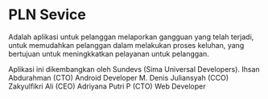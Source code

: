 # PLN Sevice 
Adalah aplikasi untuk pelanggan melaporkan gangguan yang telah terjadi, untuk memudahkan pelanggan dalam melakukan proses keluhan, yang bertujuan untuk meningkkatkan pelayanan untuk pelanggan.


Aplikasi ini dikembangkan oleh Sundevs (Sima Universal Developers).
  Ihsan Abdurahman (CTO) Android Developer
  M. Denis Juliansyah (CCO)
  Zakyulfikri Ali (CEO)
  Adriyana Putri P (CTO) Web Developer
